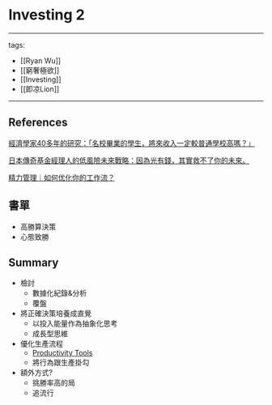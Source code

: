 # Investing 2

---
tags:
  - [[Ryan Wu]]
  - [[窮奢極欲]]
  - [[Investing]]
  - [[即凉Lion]]
---

## References
[經濟學家40多年的研究：「名校畢業的學生，將來收入一定較普通學校高嗎？」](https://www.youtube.com/watch?v=m-uZYwOCJdY)

[日本傳奇基金經理人的低風險未來戰略：因為光有錢，其實救不了你的未來。](https://www.youtube.com/watch?v=c7T41eCmmVk)

[精力管理｜如何优化你的工作流？](https://www.youtube.com/watch?v=8R_9cAvzDcU)

## 書單
  * 高勝算決策
  * 心態致勝

## Summary
* 檢討
  * 數據化紀錄&分析
  * 覆盤
* 將正確決策培養成直覺
  * 以投入能量作為抽象化思考
  * 成長型思維
* 優化生產流程
  * [Productivity Tools](../Science/Technology/Productivity%20Tools.md)
  * 將行為跟生產掛勾
* 額外方式?
  * 挑勝率高的局
  * 追流行
